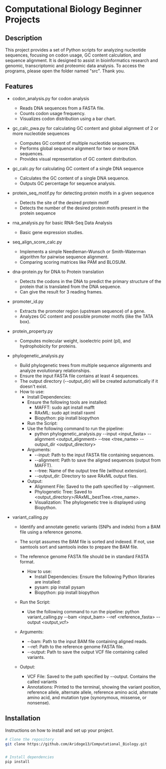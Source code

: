 # Computational Biology Beginner Projects

## Description
This project provides a set of Python scripts for analyzing nucleotide sequences, focusing on codon usage, GC content calculation, and sequence alignment. It is designed to assist in bioinformatics research and genomic, transcriptomic and proteomic data analysis.
To access the programs, please open the folder named "src". Thank you. 

## Features
- codon_analysis.py for codon analysis
    - Reads DNA sequences from a FASTA file.
    - Counts codon usage frequency.
    - Visualizes codon distribution using a bar chart.

- gc_calc_pwa.py for calculating GC content and global alignment of 2 or more nucleotide sequences
    - Computes GC content of multiple nucleotide sequences.
    - Performs global sequence alignment for two or more DNA sequences.
    - Provides visual representation of GC content distribution.

- gc_calc.py for calculating GC content of a single DNA sequence
    - Calculates the GC content of a single DNA sequence.
    - Outputs GC percentage for sequence analysis.

- protein_seq_motif.py for detecting protein motifs in a given sequence
    - Detects the site of the desired protein motif
    - Detects the number of the desired protein motifs present in the protein sequence

- rna_analysis.py for basic RNA-Seq Data Analysis
    - Basic gene expression studies. 

- seq_align_score_calc.py
    - Implements a simple Needleman-Wunsch or Smith-Waterman algorithm for pairwise sequence alignment.
    - Comparing scoring matrices like PAM and BLOSUM.

- dna-protein.py for DNA to Protein translation
    - Detects the codons in the DNA to predict the primary structure of the protein that is translated from the DNA sequence.
    - Can give the result for 3 reading frames.

- promoter_id.py
    - Extracts the promoter region (upstream sequence) of a gene.
    - Analyzes GC content and possible promoter motifs (like the TATA box).

- protein_property.py
    - Computes molecular weight, isoelectric point (pI), and hydrophobicity for proteins.

- phylogenetic_analysis.py
    - Build phylogenetic trees from multiple sequence alignments and analyze evolutionary relationships.
    - Ensure the input FASTA file contains at least 4 sequences.
    - The output directory (--output_dir) will be created automatically if it doesn't exist.
    - How to use:
        - Install Dependencies:
        - Ensure the following tools are installed:
            - MAFFT: sudo apt install mafft
            - RAxML: sudo apt install raxml
            - Biopython: pip install biopython
        - Run the Script:
        - Use the following command to run the pipeline:
            - python phylogenetic_analysis.py --input <input_fasta> --alignment <output_alignment> --tree <tree_name> --output_dir <output_directory>
        - Arguments:
            - --input: Path to the input FASTA file containing sequences.
            - --alignment: Path to save the aligned sequences (output from MAFFT).
            - --tree: Name of the output tree file (without extension).
            - --output_dir: Directory to save RAxML output files.
        - Output:
            - Alignment File: Saved to the path specified by --alignment.
            - Phylogenetic Tree: Saved to <output_directory>/RAxML_bestTree.<tree_name>.
            - Visualization: The phylogenetic tree is displayed using Biopython.

- variant_calling.py
    - Identify and annotate genetic variants (SNPs and indels) from a BAM file using a reference genome.
    - The script assumes the BAM file is sorted and indexed. If not, use samtools sort and samtools index to prepare the BAM file.
    - The reference genome FASTA file should be in standard FASTA format.
        - How to use:
            - Install Dependencies:
            Ensure the following Python libraries are installed:
            - pysam: pip install pysam
            - Biopython: pip install biopython
    - Run the Script:
        - Use the following command to run the pipeline: python variant_calling.py --bam <input_bam> --ref <reference_fasta> --output <output_vcf>
    - Arguments:
        - --bam: Path to the input BAM file containing aligned reads.
        - --ref: Path to the reference genome FASTA file.
        - --output: Path to save the output VCF file containing called variants.

    - Output:
        - VCF File: Saved to the path specified by --output. Contains the called variants
        - Annotations: Printed to the terminal, showing the variant position, reference allele, alternate allele, reference amino acid, alternate amino acid, and mutation type (synonymous, missense, or nonsense).


## Installation
Instructions on how to install and set up your project.

```bash
# Clone the repository
git clone https://github.com/Aridoge13/Computational_Biology.git


# Install dependencies
pip install